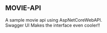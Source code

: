 ## MOVIE-API
A sample movie api using AspNetCoreWebAPI.<br>
Swagger UI Makes the interface even cooler!!
